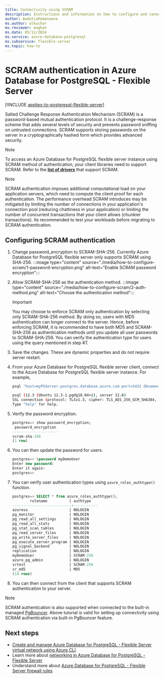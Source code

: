 ```yaml
---
title: Connectivity using SCRAM
description: Instructions and information on how to configure and connect using SCRAM in Azure Database for PostgreSQL - Flexible Server.
author: AwdotiaRomanowna
ms.author: alkuchar
ms.reviewer: maghan
ms.date: 05/11/2024
ms.service: azure-database-postgresql
ms.subservice: flexible-server
ms.topic: how-to
---
```


# SCRAM authentication in Azure Database for PostgreSQL - Flexible Server

[!INCLUDE [applies-to-postgresql-flexible-server](~/reusable-content/ce-skilling/azure/includes/postgresql/includes/applies-to-postgresql-flexible-server.md)]

Salted Challenge Response Authentication Mechanism (SCRAM) is a password-based mutual authentication protocol. It is a challenge-response scheme that adds several levels of security and prevents password sniffing on untrusted connections. SCRAM supports storing passwords on the server in a cryptographically hashed form which provides advanced security. 


> [!NOTE]
> To access an Azure Database for PostgreSQL flexible server instance using SCRAM method of authentication, your client libraries need to support SCRAM.  Refer to the **[list of drivers](https://wiki.postgresql.org/wiki/List_of_drivers)** that support SCRAM.

> [!NOTE]
> SCRAM authentication imposes additional computational load on your application servers, which need to compute the client proof for each authentication. The performance overhead SCRAM introduces may be mitigated by limiting the number of connections in your application's connection pool (reducing chattiness in your application) or limiting the number of concurrent transactions that your client allows (chunkier transactions). Its recommended to test  your workloads before migrating to SCRAM authentication.

## Configuring SCRAM authentication

1. Change password_encryption to SCRAM-SHA-256. Currently Azure Database for PostgreSQL flexible server only supports SCRAM using SHA-256.
        :::image type="content" source="./media/how-to-configure-scram/1-password-encryption.png" alt-text="Enable SCRAM password encryption"::: 
2. Allow SCRAM-SHA-256 as the authentication method.
        :::image type="content" source="./media/how-to-configure-scram/2-auth-method.png" alt-text="Choose the authentication method"::: 
    >[!Important]
    > You may choose to enforce SCRAM only authentication by selecting only SCRAM-SHA-256 method. By doing so, users with MD5 authentication can longer connect to the server. Hence, before enforcing SCRAM, it is recommended to have both MD5 and SCRAM-SHA-256 as authentication methods until you update all user passwords to SCRAM-SHA-256. You can verify the authentication type for users using the query mentioned in step #7.
3. Save the changes. These are dynamic properties and do not require server restart.
4. From your Azure Database for PostgreSQL flexible server client, connect to the Azure Database for PostgreSQL flexible server instance. For example,
   
    ```bash
    psql "host=myPGServer.postgres.database.azure.com port=5432 dbname=postgres user=myDemoUser password=MyPassword sslmode=require"

    psql (12.3 (Ubuntu 12.3-1.pgdg18.04+1), server 12.6)
    SSL connection (protocol: TLSv1.3, cipher: TLS_AES_256_GCM_SHA384, bits: 256, compression: off)
    Type "help" for help.
    ```

5. Verify the password encryption.
   
    ```SQL
    postgres=> show password_encryption;
     password_encryption
    ---------------------
    scram-sha-256
    (1 row)
    ```

6. You can then update the password for users.

    ```SQL
    postgres=> \password myDemoUser
    Enter new password:
    Enter it again:
    postgres=>
    ```

7. You can verify user authentication types using `azure_roles_authtype()` function. 

    ``` SQL
    postgres=> SELECT * from azure_roles_authtype();
            rolename          | authtype
    ---------------------------+-----------
    azuresu                   | NOLOGIN
    pg_monitor                | NOLOGIN
    pg_read_all_settings      | NOLOGIN
    pg_read_all_stats         | NOLOGIN
    pg_stat_scan_tables       | NOLOGIN
    pg_read_server_files      | NOLOGIN
    pg_write_server_files     | NOLOGIN
    pg_execute_server_program | NOLOGIN
    pg_signal_backend         | NOLOGIN
    replication               | NOLOGIN
    myDemoUser                | SCRAM-256
    azure_pg_admin            | NOLOGIN
    srtest                    | SCRAM-256
    sr_md5                    | MD5
    (14 rows)
    ```

8. You can then connect from the client that supports SCRAM authentication to your server.

> [!NOTE] 
> SCRAM authentication is also supported when connected to the built-in managed [PgBouncer](concepts-pgbouncer.md). Above tutorial is valid for setting up connectivity using SCRAM authentication via built-in PgBouncer feature. 

## Next steps
- [Create and manage Azure Database for PostgreSQL - Flexible Server virtual network using Azure CLI](./how-to-manage-virtual-network-cli.md).
- Learn more about [networking in Azure Database for PostgreSQL - Flexible Server](./concepts-networking.md)
- Understand more about [Azure Database for PostgreSQL - Flexible Server firewall rules](./concepts-networking.md#public-access-allowed-ip-addresses)
